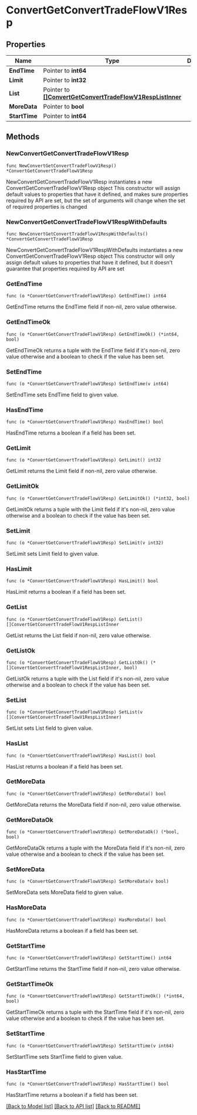 # ConvertGetConvertTradeFlowV1Resp

## Properties

Name | Type | Description | Notes
------------ | ------------- | ------------- | -------------
**EndTime** | Pointer to **int64** |  | [optional] 
**Limit** | Pointer to **int32** |  | [optional] 
**List** | Pointer to [**[]ConvertGetConvertTradeFlowV1RespListInner**](ConvertGetConvertTradeFlowV1RespListInner.md) |  | [optional] 
**MoreData** | Pointer to **bool** |  | [optional] 
**StartTime** | Pointer to **int64** |  | [optional] 

## Methods

### NewConvertGetConvertTradeFlowV1Resp

`func NewConvertGetConvertTradeFlowV1Resp() *ConvertGetConvertTradeFlowV1Resp`

NewConvertGetConvertTradeFlowV1Resp instantiates a new ConvertGetConvertTradeFlowV1Resp object
This constructor will assign default values to properties that have it defined,
and makes sure properties required by API are set, but the set of arguments
will change when the set of required properties is changed

### NewConvertGetConvertTradeFlowV1RespWithDefaults

`func NewConvertGetConvertTradeFlowV1RespWithDefaults() *ConvertGetConvertTradeFlowV1Resp`

NewConvertGetConvertTradeFlowV1RespWithDefaults instantiates a new ConvertGetConvertTradeFlowV1Resp object
This constructor will only assign default values to properties that have it defined,
but it doesn't guarantee that properties required by API are set

### GetEndTime

`func (o *ConvertGetConvertTradeFlowV1Resp) GetEndTime() int64`

GetEndTime returns the EndTime field if non-nil, zero value otherwise.

### GetEndTimeOk

`func (o *ConvertGetConvertTradeFlowV1Resp) GetEndTimeOk() (*int64, bool)`

GetEndTimeOk returns a tuple with the EndTime field if it's non-nil, zero value otherwise
and a boolean to check if the value has been set.

### SetEndTime

`func (o *ConvertGetConvertTradeFlowV1Resp) SetEndTime(v int64)`

SetEndTime sets EndTime field to given value.

### HasEndTime

`func (o *ConvertGetConvertTradeFlowV1Resp) HasEndTime() bool`

HasEndTime returns a boolean if a field has been set.

### GetLimit

`func (o *ConvertGetConvertTradeFlowV1Resp) GetLimit() int32`

GetLimit returns the Limit field if non-nil, zero value otherwise.

### GetLimitOk

`func (o *ConvertGetConvertTradeFlowV1Resp) GetLimitOk() (*int32, bool)`

GetLimitOk returns a tuple with the Limit field if it's non-nil, zero value otherwise
and a boolean to check if the value has been set.

### SetLimit

`func (o *ConvertGetConvertTradeFlowV1Resp) SetLimit(v int32)`

SetLimit sets Limit field to given value.

### HasLimit

`func (o *ConvertGetConvertTradeFlowV1Resp) HasLimit() bool`

HasLimit returns a boolean if a field has been set.

### GetList

`func (o *ConvertGetConvertTradeFlowV1Resp) GetList() []ConvertGetConvertTradeFlowV1RespListInner`

GetList returns the List field if non-nil, zero value otherwise.

### GetListOk

`func (o *ConvertGetConvertTradeFlowV1Resp) GetListOk() (*[]ConvertGetConvertTradeFlowV1RespListInner, bool)`

GetListOk returns a tuple with the List field if it's non-nil, zero value otherwise
and a boolean to check if the value has been set.

### SetList

`func (o *ConvertGetConvertTradeFlowV1Resp) SetList(v []ConvertGetConvertTradeFlowV1RespListInner)`

SetList sets List field to given value.

### HasList

`func (o *ConvertGetConvertTradeFlowV1Resp) HasList() bool`

HasList returns a boolean if a field has been set.

### GetMoreData

`func (o *ConvertGetConvertTradeFlowV1Resp) GetMoreData() bool`

GetMoreData returns the MoreData field if non-nil, zero value otherwise.

### GetMoreDataOk

`func (o *ConvertGetConvertTradeFlowV1Resp) GetMoreDataOk() (*bool, bool)`

GetMoreDataOk returns a tuple with the MoreData field if it's non-nil, zero value otherwise
and a boolean to check if the value has been set.

### SetMoreData

`func (o *ConvertGetConvertTradeFlowV1Resp) SetMoreData(v bool)`

SetMoreData sets MoreData field to given value.

### HasMoreData

`func (o *ConvertGetConvertTradeFlowV1Resp) HasMoreData() bool`

HasMoreData returns a boolean if a field has been set.

### GetStartTime

`func (o *ConvertGetConvertTradeFlowV1Resp) GetStartTime() int64`

GetStartTime returns the StartTime field if non-nil, zero value otherwise.

### GetStartTimeOk

`func (o *ConvertGetConvertTradeFlowV1Resp) GetStartTimeOk() (*int64, bool)`

GetStartTimeOk returns a tuple with the StartTime field if it's non-nil, zero value otherwise
and a boolean to check if the value has been set.

### SetStartTime

`func (o *ConvertGetConvertTradeFlowV1Resp) SetStartTime(v int64)`

SetStartTime sets StartTime field to given value.

### HasStartTime

`func (o *ConvertGetConvertTradeFlowV1Resp) HasStartTime() bool`

HasStartTime returns a boolean if a field has been set.


[[Back to Model list]](../README.md#documentation-for-models) [[Back to API list]](../README.md#documentation-for-api-endpoints) [[Back to README]](../README.md)


